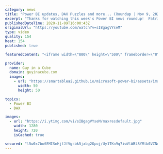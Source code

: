 ```yaml
---
category: news
title: "Power BI updates, DAX Puzzles and more... (Roundup | Nov 9, 2020)"
excerpt: "Thanks for watching this week's Power BI news roundup!  Patrick's tech video: https://guyinacu.be/whyusedaxstudio Adam's tech video: https://guyinacu.be/p2wupdates  🔴 Live Replay: https://guyinacu.be/live031  📢 Become a member: https://guyinacu.be/membership   PASS Summit 2020: https://www.pass.org/summit/2020/"
publishedDateTime: 2020-11-09T16:00:43Z
originalUrl: "https://youtube.com/watch?v=sIBgagVYseM"
type: video
quality: 154
heat: 154
published: true

featuredContent: "<iframe width=\"800\" height=\"500\" frameborder=\"0\" src=\"https://www.youtube.com/embed/sIBgagVYseM\" allow=\"accelerometer; autoplay; encrypted-media; gyroscope; picture-in-picture\" allowfullscreen></iframe>"

provider:
  name: Guy in a Cube
  domain: guyinacube.com
  images:
    - url: "https://smartableai.github.io/microsoft-power-bi/assets/images/organizations/guyinacube.com-50x50.jpg"
      width: 50
      height: 50

topics:
  - Power BI
  - DAX

images:
  - url: "https://i.ytimg.com/vi/sIBgagVYseM/maxresdefault.jpg"
    width: 1280
    height: 720
    isCached: true

secured: "l5w0x7bo6EMISnHjfJfVgsbk5jxbg2Opoj/Uy1TKn9q7iwVlWBl8YMtb0VZNuR1oexMYdFNhYt1jeTI3bD6LxYzZRG0UM2ePB7+Vrc1ilV9skg8WvcMb178ligU3z7YzZRlJoK6X2TihTIw6TH4sIGJn8pqbNdWKNbuF6OdJMmEwC2hmQbvxNUR441k9e+qkgLlE9Lm0HP0jODwmLrG687RH5IPp3t13yEo5TiCpUU8zTE07HyXd2iMFF7AI3YUQ9ED7yW7wn7n6T7EuxnAKM3RHVm437aUy6lVDGElM81ZLOvaajQepX+z6l/o4FPFG+skOGad9BJ54SGRua9kGu+ZYz+rkgNprXf0WzUDPThMmDs0+PsLzes1xAi+lhaZ4hM1m0vEhBmeJmiudGHTCey+naHpdPDHPr5BNUkkARk0=;BziVLXLbV67aHHoffVt6JA=="
---
```


